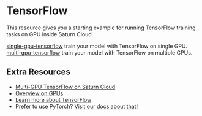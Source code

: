 # TensorFlow 

This resource gives you a starting example for running TensorFlow training tasks on GPU inside Saturn Cloud. 

[single-gpu-tensorflow](single-gpu-tensorflow.ipynb) train your model with TensorFlow on single GPU. 
[multi-gpu-tensorflow](multi-gpu-tensorflow.ipynb) train your model with TensorFlow on multiple GPUs. 



## Extra Resources
* [Multi-GPU TensorFlow on Saturn Cloud](https://saturncloud.io/blog/tensorflow_intro/)
* [Overview on GPUs](https://saturncloud.io/docs/reference/intro_to_gpu/)
* [Learn more about TensorFlow](https://www.tensorflow.org/)
* Prefer to use PyTorch? [Visit our docs about that!](https://saturncloud.io/docs/examples/pytorch/)